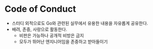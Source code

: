 # Code of Conduct

- 스터디 외적으로도 Go와 관련된 실무에서 유용한 내용을 자유롭게 공유한다.
- 배려, 존중, 사랑으로 활동한다.
  - 비판은 가능하나 공개적 비방은 금지
  - 모두가 뛰어난 엔지니어임을 존중하고 받아들이기
